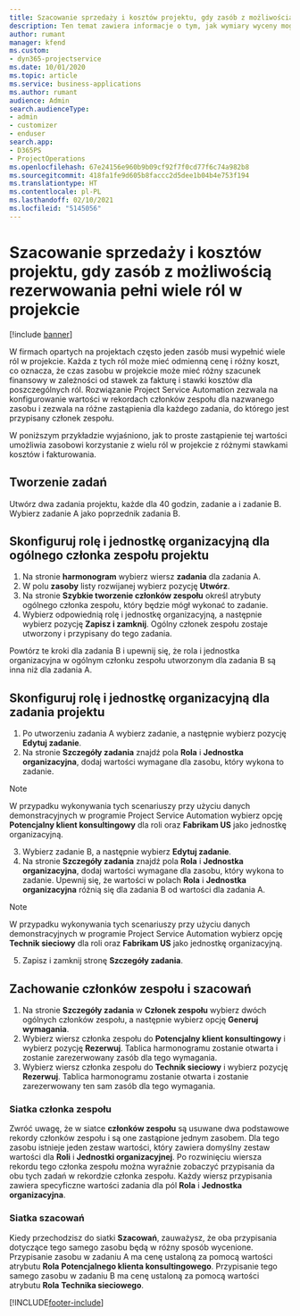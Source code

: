 ```yaml
---
title: Szacowanie sprzedaży i kosztów projektu, gdy zasób z możliwością rezerwowania pełni wiele ról w projekcie
description: Ten temat zawiera informacje o tym, jak wymiary wyceny mogą służyć do obsługi cen i kalkulacji kosztów dla zasobu, który wypełnia wiele ról w projekcie.
author: rumant
manager: kfend
ms.custom:
- dyn365-projectservice
ms.date: 10/01/2020
ms.topic: article
ms.service: business-applications
ms.author: rumant
audience: Admin
search.audienceType:
- admin
- customizer
- enduser
search.app:
- D365PS
- ProjectOperations
ms.openlocfilehash: 67e24156e960b9b09cf92f7f0cd77f6c74a982b8
ms.sourcegitcommit: 418fa1fe9d605b8faccc2d5dee1b04b4e753f194
ms.translationtype: HT
ms.contentlocale: pl-PL
ms.lasthandoff: 02/10/2021
ms.locfileid: "5145056"
---
```

# <a name="estimate-project-sales-and-costs-when-a-bookable-resource-fills-multiple-roles-for-a-project"></a>Szacowanie sprzedaży i kosztów projektu, gdy zasób z możliwością rezerwowania pełni wiele ról w projekcie 

[!include [banner](../includes/psa-now-project-operations.md)]

W firmach opartych na projektach często jeden zasób musi wypełnić wiele ról w projekcie. Każda z tych ról może mieć odmienną cenę i różny koszt, co oznacza, że czas zasobu w projekcie może mieć różny szacunek finansowy w zależności od stawek za fakturę i stawki kosztów dla poszczególnych ról. Rozwiązanie Project Service Automation zezwala na konfigurowanie wartości w rekordach członków zespołu dla nazwanego zasobu i zezwala na różne zastąpienia dla każdego zadania, do którego jest przypisany członek zespołu.

W poniższym przykładzie wyjaśniono, jak to proste zastąpienie tej wartości umożliwia zasobowi korzystanie z wielu ról w projekcie z różnymi stawkami kosztów i fakturowania.

## <a name="create-tasks"></a>Tworzenie zadań
Utwórz dwa zadania projektu, każde dla 40 godzin, zadanie a i zadanie B. Wybierz zadanie A jako poprzednik zadania B.

## <a name="set-up-role-and-organization-unit-for-a-generic-project-team-member"></a>Skonfiguruj rolę i jednostkę organizacyjną dla ogólnego członka zespołu projektu

1. Na stronie **harmonogram** wybierz wiersz **zadania** dla zadania A. 
2. W polu **zasoby** listy rozwijanej wybierz pozycję **Utwórz**.
3. Na stronie **Szybkie tworzenie członków zespołu** określ atrybuty ogólnego członka zespołu, który będzie mógł wykonać to zadanie.
4. Wybierz odpowiednią rolę i jednostkę organizacyjną, a następnie wybierz pozycję **Zapisz i zamknij**. Ogólny członek zespołu zostaje utworzony i przypisany do tego zadania. 

Powtórz te kroki dla zadania B i upewnij się, że rola i jednostka organizacyjna w ogólnym członku zespołu utworzonym dla zadania B są inna niż dla zadania A. 

## <a name="set-up-role-and-organization-unit-for-a-project-task"></a>Skonfiguruj rolę i jednostkę organizacyjną dla zadania projektu

1. Po utworzeniu zadania A wybierz zadanie, a następnie wybierz pozycję **Edytuj zadanie**.
2. Na stronie **Szczegóły zadania** znajdź pola **Rola** i **Jednostka organizacyjna**, dodaj wartości wymagane dla zasobu, który wykona to zadanie. 

  > [!NOTE]
  > W przypadku wykonywania tych scenariuszy przy użyciu danych demonstracyjnych w programie Project Service Automation wybierz opcję **Potencjalny klient konsultingowy** dla roli oraz **Fabrikam US** jako jednostkę organizacyjną.

3. Wybierz zadanie B, a następnie wybierz **Edytuj zadanie**.
4. Na stronie **Szczegóły zadania** znajdź pola **Rola** i **Jednostka organizacyjna**, dodaj wartości wymagane dla zasobu, który wykona to zadanie. Upewnij się, że wartości w polach **Rola** i **Jednostka organizacyjna** różnią się dla zadania B od wartości dla zadania A. 

  > [!NOTE]
  > W przypadku wykonywania tych scenariuszy przy użyciu danych demonstracyjnych w programie Project Service Automation wybierz opcję **Technik sieciowy** dla roli oraz **Fabrikam US** jako jednostkę organizacyjną.

5. Zapisz i zamknij stronę **Szczegóły zadania**. 

## <a name="team-member-and-estimates-behavior"></a>Zachowanie członków zespołu i szacowań 

1. Na stronie **Szczegóły zadania** w **Członek zespołu** wybierz dwóch ogólnych członków zespołu, a następnie wybierz opcję **Generuj wymagania**. 
2. Wybierz wiersz członka zespołu do **Potencjalny klient konsultingowy** i wybierz pozycję **Rezerwuj**. Tablica harmonogramu zostanie otwarta i zostanie zarezerwowany zasób dla tego wymagania.
3. Wybierz wiersz członka zespołu do **Technik sieciowy** i wybierz pozycję **Rezerwuj**. Tablica harmonogramu zostanie otwarta i zostanie zarezerwowany ten sam zasób dla tego wymagania.

### <a name="team-member-grid"></a>Siatka członka zespołu 
Zwróć uwagę, że w siatce **członków zespołu** są usuwane dwa podstawowe rekordy członków zespołu i są one zastąpione jednym zasobem. Dla tego zasobu istnieje jeden zestaw wartości, który zawiera domyślny zestaw wartości dla **Roli** i **Jednostki organizacyjnej**.
Po rozwinięciu wiersza rekordu tego członka zespołu można wyraźnie zobaczyć przypisania da obu tych zadań w rekordzie członka zespołu. Każdy wiersz przypisania zawiera specyficzne wartości zadania dla pól **Rola** i **Jednostka organizacyjna**. 

### <a name="estimates-grid"></a>Siatka szacowań 
Kiedy przechodzisz do siatki **Szacowań**, zauważysz, że oba przypisania dotyczące tego samego zasobu będą w różny sposób wycenione.
Przypisanie zasobu w zadaniu A ma cenę ustaloną za pomocą wartości atrybutu **Rola** **Potencjalnego klienta konsultingowego**. Przypisanie tego samego zasobu w zadaniu B ma cenę ustaloną za pomocą wartości atrybutu **Rola** **Technika sieciowego**.



[!INCLUDE[footer-include](../includes/footer-banner.md)]